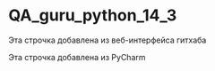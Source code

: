 # QA_guru_python_14_3

Эта строчка добавлена из веб-интерфейса гитхаба

Эта строчка добавлена из PyCharm
 